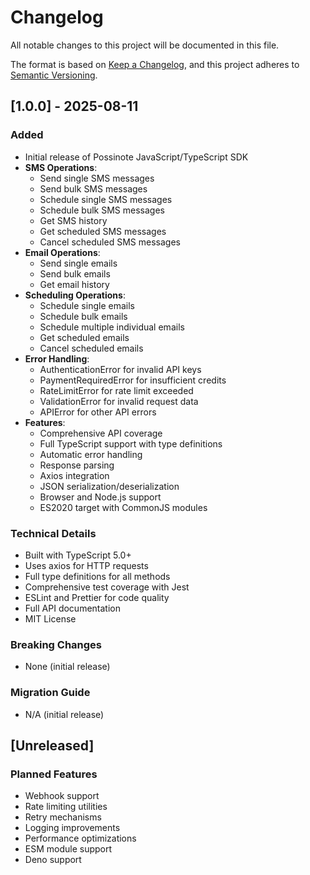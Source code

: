 # Changelog

All notable changes to this project will be documented in this file.

The format is based on [Keep a Changelog](https://keepachangelog.com/en/1.0.0/),
and this project adheres to [Semantic Versioning](https://semver.org/spec/v2.0.0.html).

## [1.0.0] - 2025-08-11

### Added
- Initial release of Possinote JavaScript/TypeScript SDK
- **SMS Operations**:
  - Send single SMS messages
  - Send bulk SMS messages
  - Schedule single SMS messages
  - Schedule bulk SMS messages
  - Get SMS history
  - Get scheduled SMS messages
  - Cancel scheduled SMS messages
- **Email Operations**:
  - Send single emails
  - Send bulk emails
  - Get email history
- **Scheduling Operations**:
  - Schedule single emails
  - Schedule bulk emails
  - Schedule multiple individual emails
  - Get scheduled emails
  - Cancel scheduled emails
- **Error Handling**:
  - AuthenticationError for invalid API keys
  - PaymentRequiredError for insufficient credits
  - RateLimitError for rate limit exceeded
  - ValidationError for invalid request data
  - APIError for other API errors
- **Features**:
  - Comprehensive API coverage
  - Full TypeScript support with type definitions
  - Automatic error handling
  - Response parsing
  - Axios integration
  - JSON serialization/deserialization
  - Browser and Node.js support
  - ES2020 target with CommonJS modules

### Technical Details
- Built with TypeScript 5.0+
- Uses axios for HTTP requests
- Full type definitions for all methods
- Comprehensive test coverage with Jest
- ESLint and Prettier for code quality
- Full API documentation
- MIT License

### Breaking Changes
- None (initial release)

### Migration Guide
- N/A (initial release)

## [Unreleased]

### Planned Features
- Webhook support
- Rate limiting utilities
- Retry mechanisms
- Logging improvements
- Performance optimizations
- ESM module support
- Deno support
